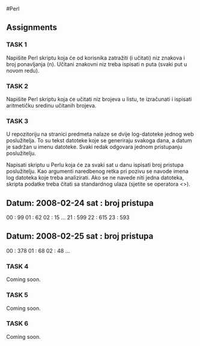 #Perl

## Assignments

### TASK 1
Napišite Perl skriptu koja će od korisnika zatražiti (i učitati) niz znakova i broj ponavljanja (n). Učitani znakovni niz treba ispisati n puta (svaki put u novom redu).

### TASK 2
Napišite Perl skriptu koja će učitati niz brojeva u listu, te izračunati i ispisati aritmetičku sredinu učitanih brojeva. 

### TASK 3
U repozitoriju na stranici predmeta nalaze se dvije log-datoteke jednog web poslužitelja. To su tekst datoteke koje se generiraju svakoga dana, a datum je sadržan u imenu datoteke. Svaki redak odgovara jednom pristupanju poslužitelju. 

Napisati skriptu u Perlu koja će za svaki sat u danu ispisati broj pristupa poslužitelju. Kao argumenti naredbenog retka pri pozivu se navode imena log datoteka koje treba analizirati. Ako se ne navede niti jedna datoteka, skripta podatke treba čitati sa standardnog ulaza (sjetite se operatora <>).

 Datum: 2008-02-24
 sat : broj pristupa
-------------------------------
 00 : 99
 01 : 62
 02 : 15
   ...
 21 : 599
 22 : 615
 23 : 593

 Datum: 2008-02-25
 sat : broj pristupa
-------------------------------
 00 : 378
 01 : 68
 02 : 48
   ...


### TASK 4
Coming soon.

### TASK 5
Coming soon.

### TASK 6
Coming soon.
